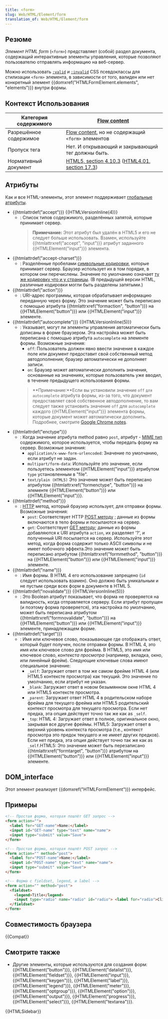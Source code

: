 ```yaml
---
title: <form>
slug: Web/HTML/Element/form
translation_of: Web/HTML/Element/form
---
```


## Резюме

_Элемент HTML form_ (`<form>`) представляет (собой) раздел документа, содержащий интерактивные элементы управления, которые позволяют пользователю отправлять информацию на веб-сервер.

Можно использовать [`:valid`](/en-US/docs/CSS/%3Avalid) и [`:invalid`](/en-US/docs/CSS/%3Ainvalid) CSS псевдоклассы для стилизации `<form>` элемента, в зависимости от того, валиден или нет конкретный элемент {{domxref("HTMLFormElement.elements", "elements")}} внутри формы.

## Контекст Использования

| Категория содержимого  | [Flow content](/ru/docs/HTML/Content_categories#Flow_content)                                                                                  |
| ---------------------- | ------------------------------------------------------------------------------------------------------------------------------------------------------------------------------------- |
| Разрешённое содержимое | [Flow content](/ru/docs/HTML/Content_categories#Flow_content), но не содержащий `<form>` элементов                                             |
| Пропуск тега           | Нет. И открывающий и закрывающий тег должны быть.                                                                                                                                     |
| Нормативный документ   | [HTML5, section 4.10.3](http://www.w3.org/TR/html5/forms.html#the-form-element) ([HTML4.01, section 17.3](http://www.w3.org/TR/1999/REC-html401-19991224/interact/forms.html#h-17.3)) |

## Атрибуты

Как и все HTML-элементы, этот элемент поддерживает [глобальные атрибуты](/ru/docs/HTML/Global_attributes).

- {{htmlattrdef("accept")}} {{HTMLVersionInline(4)}}
  - : Список типов содержимого, разделённых запятой, которые принимает сервер.
    > **Примечание:** Этот атрибут был удалён в HTML5 и его не следует больше использовать. Взамен, используйте {{htmlattrxref("accept", "input")}} атрибут заданного {{HTMLElement("input")}} элемента.
- {{htmlattrdef("accept-charset")}}
  - : Разделённые пробелами [символьные кодировки](/ru/docs/Web/Guide/Localizations_and_character_encodings), которые принимает сервер. Браузер использует их в том порядке, в котором они перечислены. Значение по умолчанию означает [ту же кодировку что и у страницы](/ru/docs/Web/HTTP/Headers/Content-Encoding).
    (В предыдущей версии HTML, различные кодировки могли быть разделены запятыми.)
- {{htmlattrdef("action")}}
  - : URI-адрес программы, которая обрабатывает информацию переданную через форму. Это значение может быть переписано с помощью атрибута {{htmlattrxref("formaction", "button")}} на {{HTMLElement("button")}} или {{HTMLElement("input")}} элементе.
- {{htmlattrdef("autocomplete")}} {{HTMLVersionInline(5)}}
  - : Указывает, могут ли элементы управления автоматически быть дописаны в форме браузером. Эта настройка может быть переписана с помощью атрибута `autocomplete` на элементе формы. Возможные значения:
    - `off`: Пользователь должен явно ввести значение в каждое поле или документ предоставит свой собственный метод автодополнения; браузер автоматически не дополняет записи.
    - `on`: Браузер может автоматически дополнить значения, основанные на значениях, которые пользователь уже вводил, в течение предыдущего использования формы.
    > **Примечание:**Если вы установили значение `off` `для` `autocomplete` атрибута формы, из-за того, что документ предоставляет своё собственное автодополнение, то вам следует также установить значение `off` для `autocomplete` каждого {{HTMLElement("input")}} элемента формы, которые документ может автоматически дополнить. Подробнее, смотрите [Google Chrome notes](#google_chrome_notes).
- {{htmlattrdef("enctype")}}
  - : Когда значение атрибута method равно `post`, атрибут - [MIME тип](http://en.wikipedia.org/wiki/Mime_type) содержимого, которое используется, чтобы передать форму на сервер. Возможные значения:
    - `application/x-www-form-urlencoded`: Значение по умолчанию, если атрибут не задан.
    - `multipart/form-data`: Используйте это значение, если пользуетесь элементом {{HTMLElement("input")}} атрибутом `type` установленным в "file".
    - `text/plain (HTML5)` Это значение может быть переписано атрибутом {{htmlattrxref("formenctype", "button")}} на элементе {{HTMLElement("button")}} или {{HTMLElement("input")}}.
- {{htmlattrdef("method")}}
  - : [HTTP](/ru/docs/HTTP) метод, который браузер использует, для отправки формы. Возможные значения:
    - `post`: Соответствует HTTP [POST методу](http://www.w3.org/Protocols/rfc2616/rfc2616-sec9.html#sec9.5) ; данные из формы включаются в тело формы и посылаются на сервер.
    - `get`: Соответствует [GET методу](http://www.w3.org/Protocols/rfc2616/rfc2616-sec9.html#sec9.3); данные из формы добавляются к URI атрибута `action`, их разделяет '?', и полученный URI посылается на сервер. Используйте этот метод, когда форма содержит только ASCII символы и не имеет побочного эффекта.Это значение может быть переписано атрибутом {{htmlattrxref("formmethod", "button")}} на {{HTMLElement("button")}} или {{HTMLElement("input")}} элементе.
- {{htmlattrdef("name")}}
  - : Имя формы. В HTML 4 его использование запрещено (`id` следует использовать взамен). Оно должно быть уникальным и не пустым среди всех форм в документе в HTML 5.
- {{htmlattrdef("novalidate")}} {{HTMLVersionInline(5)}}
  - : Это Boolean атрибут показывает, что форма не проверяется на валидность, когда отправляется серверу. Если атрибут пропущен (и поэтому форма проверяется), эта настройка по умолчанию, может быть переписана атрибутом {{htmlattrxref("formnovalidate", "button")}} на {{HTMLElement("button")}} или {{HTMLElement("input")}} элементе, принадлежащем форме.
- {{htmlattrdef("target")}}
  - : Имя или ключевое слово, показывающее где отображать ответ, который будет получен, после отправки формы. В HTML 4, это имя или ключевое слово для фрейма. В HTML5, это имя или ключевое слово, _контекста_ _просмотра_ (например, вкладка, окно, или линейный фрейм). Следующие ключевые слова имеют специальное значение:
    - `_self`: Загружает ответ в том же самом фрейме HTML 4 (или HTML5 контексте просмотра) как текущий. Это значение по умолчанию, если атрибут не указан.
    - `_blank`: Загружает ответ в новом безымянном окне HTML 4 или HTML5 контексте просмотра.
    - `_parent`: Загружает ответ HTML 4 в родительском наборе фрейма для текущего фрейма или HTML5 родительский контекст просмотра для текущего просмотра. Если нет предка, эта опция действует точно так же как as `_self`.
    - `_top`: HTML 4: Загружает ответ в полное, оригинальное окно, закрывая все другие фреймы. HTML5: Загружает ответ в верхний уровень контекста просмотра (т.е., контекст просмотра это предок текущего и не имеет других предков). Если нет предка, эта опция действует точно так же как as `_self`.HTML5: Это значение может быть перезаписано {{htmlattrxref("formtarget", "button")}} атрибутом на {{HTMLElement("button")}} или {{HTMLElement("input")}} элементе.

## DOM_interface

Этот элемент реализует {{domxref("HTMLFormElement")}} интерфейс.

## Примеры

```html
<!-- Простая форма, которая пошлёт GET запрос -->
<form action="">
  <label for="GET-name">Name:</label>
  <input id="GET-name" type="text" name="name">
  <input type="submit" value="Save">
</form>

<!-- Простая форма, которая пошлёт POST запрос -->
<form action="" method="post">
  <label for="POST-name">Name:</label>
  <input id="POST-name" type="text" name="name">
  <input type="submit" value="Save">
</form>

<!-- Форма с fieldset, legend, и label -->
<form action="" method="post">
  <fieldset>
    <legend>Title</legend>
    <input type="radio" name="radio" id="radio"> <label for="radio">Click me</label>
  </fieldset>
</form>
```

## Совместимость браузера

{{Compat}}

## Смотрите также

- Другие элементы, которые используются для создания форм: {{HTMLElement("button")}}, {{HTMLElement("datalist")}}, {{HTMLElement("fieldset")}}, {{HTMLElement("input")}},{{HTMLElement("keygen")}}, {{HTMLElement("label")}}, {{HTMLElement("legend")}}, {{HTMLElement("meter")}}, {{HTMLElement("optgroup")}}, {{HTMLElement("option")}}, {{HTMLElement("output")}}, {{HTMLElement("progress")}}, {{HTMLElement("select")}}, {{HTMLElement("textarea")}}.

{{HTMLSidebar}}
